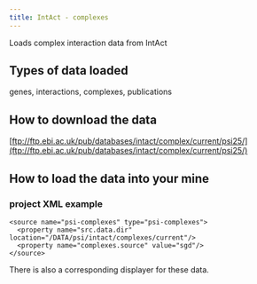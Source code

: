 ```yaml
---
title: IntAct - complexes
---
```


Loads complex interaction data from IntAct

## Types of data loaded

genes, interactions, complexes, publications

## How to download the data

[ftp://ftp.ebi.ac.uk/pub/databases/intact/complex/current/psi25/](ftp://ftp.ebi.ac.uk/pub/databases/intact/complex/current/psi25/)

## How to load the data into your mine

### project XML example

```markup
<source name="psi-complexes" type="psi-complexes">
  <property name="src.data.dir" location="/DATA/psi/intact/complexes/current"/>
  <property name="complexes.source" value="sgd"/>
</source>
```

There is also a corresponding displayer for these data.

